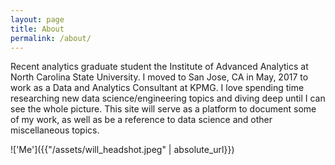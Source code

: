 ```yaml
---
layout: page
title: About
permalink: /about/
---
```


Recent analytics graduate student the Institute of Advanced Analytics at North Carolina State University. I moved to San Jose, CA in May, 2017 to work as a Data and Analytics Consultant at KPMG. 
I love spending time researching new data science/engineering topics and diving deep until I can see the whole picture. This site will serve as a platform to document some of my work, as well as be a reference to data science and other miscellaneous topics. 

!['Me']({{"/assets/will_headshot.jpeg" | absolute_url}})
